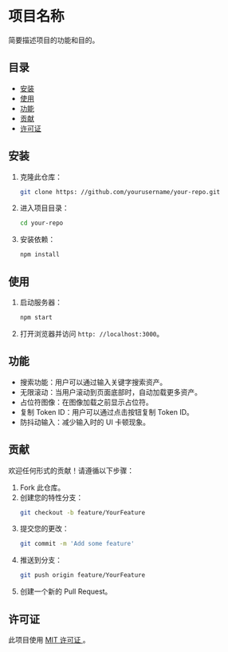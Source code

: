 # 项目名称

简要描述项目的功能和目的。

## 目录

- [安装
](#安装)
- [使用
](#使用)
- [功能
](#功能)
- [贡献
](#贡献)
- [许可证
](#许可证)

## 安装

1. 克隆此仓库：
   ```bash
   git clone https: //github.com/yourusername/your-repo.git
   ```
2. 进入项目目录：
   ```bash
   cd your-repo
   ```
3. 安装依赖：
   ```bash
   npm install
   ```

## 使用

1. 启动服务器：
   ```bash
   npm start
   ```
2. 打开浏览器并访问 `http: //localhost:3000`。

## 功能

- 搜索功能：用户可以通过输入关键字搜索资产。
- 无限滚动：当用户滚动到页面底部时，自动加载更多资产。
- 占位符图像：在图像加载之前显示占位符。
- 复制 Token ID：用户可以通过点击按钮复制 Token ID。
- 防抖动输入：减少输入时的 UI 卡顿现象。

## 贡献

欢迎任何形式的贡献！请遵循以下步骤：

1. Fork 此仓库。
2. 创建您的特性分支：
   ```bash
   git checkout -b feature/YourFeature
   ```
3. 提交您的更改：
   ```bash
   git commit -m 'Add some feature'
   ```
4. 推送到分支：
   ```bash
   git push origin feature/YourFeature
   ```
5. 创建一个新的 Pull Request。

## 许可证

此项目使用 [MIT 许可证
](LICENSE)。